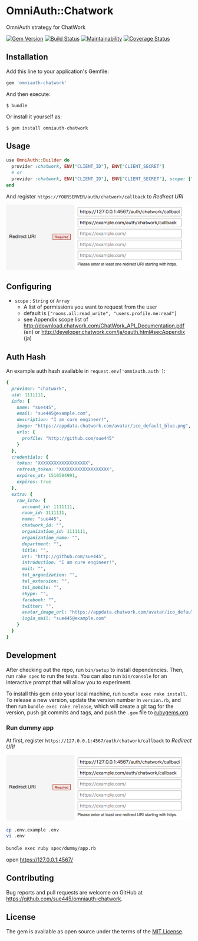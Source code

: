 # OmniAuth::Chatwork

OmniAuth strategy for ChatWork

[![Gem Version](https://badge.fury.io/rb/omniauth-chatwork.svg)](https://badge.fury.io/rb/omniauth-chatwork)
[![Build Status](https://github.com/sue445/omniauth-chatwork/workflows/test/badge.svg?branch=master)](https://github.com/sue445/omniauth-chatwork/actions?query=workflow%3Atest)
[![Maintainability](https://api.codeclimate.com/v1/badges/c28dcf54cef09425c10d/maintainability)](https://codeclimate.com/github/sue445/omniauth-chatwork/maintainability)
[![Coverage Status](https://coveralls.io/repos/github/sue445/omniauth-chatwork/badge.svg)](https://coveralls.io/github/sue445/omniauth-chatwork)

## Installation

Add this line to your application's Gemfile:

```ruby
gem 'omniauth-chatwork'
```

And then execute:

    $ bundle

Or install it yourself as:

    $ gem install omniauth-chatwork

## Usage
```ruby
use OmniAuth::Builder do
  provider :chatwork, ENV["CLIENT_ID"], ENV["CLIENT_SECRET"]
  # or
  provider :chatwork, ENV["CLIENT_ID"], ENV["CLIENT_SECRET"], scope: ["users.all:read", "rooms.all:read_write", "contacts.all:read_write"]
end
```

And register `https://YOURSERVER/auth/chatwork/callback` to *Redirect URI*

![redirect_uri](img/redirect_uri.png)

## Configuring
* `scope` : `String` or `Array`
  * A list of permissions you want to request from the user
  * default is `["rooms.all:read_write", "users.profile.me:read"]`
  * see Appendix scope list of http://download.chatwork.com/ChatWork_API_Documentation.pdf (en) or http://developer.chatwork.com/ja/oauth.html#secAppendix (ja)

## Auth Hash
An example auth hash available in `request.env['omniauth.auth']`:

```ruby
{
  provider: "chatwork",
  uid: 1111111,
  info: {
    name: "sue445",
    email: "sue445@example.com",
    description: "I am cure engineer!",
    image: "https://appdata.chatwork.com/avatar/ico_default_blue.png",
    urls: {
      profile: "http://github.com/sue445"
    }
  },
  credentials: {
    token: "XXXXXXXXXXXXXXXXXXX",
    refresh_token: "XXXXXXXXXXXXXXXXXXX",
    expires_at: 1510504991,
    expires: true
  },
  extra: {
    raw_info: {
      account_id: 1111111,
      room_id: 1111111,
      name: "sue445",
      chatwork_id: "",
      organization_id: 1111111,
      organization_name: "",
      department: "",
      title: "",
      url: "http://github.com/sue445",
      introduction: "I am cure engineer!",
      mail: "",
      tel_organization: "",
      tel_extension: "",
      tel_mobile: "",
      skype: "",
      facebook: "",
      twitter: "",
      avatar_image_url: "https://appdata.chatwork.com/avatar/ico_default_blue.png",
      login_mail: "sue445@example.com"
    }
  }
}
```

## Development

After checking out the repo, run `bin/setup` to install dependencies. Then, run `rake spec` to run the tests. You can also run `bin/console` for an interactive prompt that will allow you to experiment.

To install this gem onto your local machine, run `bundle exec rake install`. To release a new version, update the version number in `version.rb`, and then run `bundle exec rake release`, which will create a git tag for the version, push git commits and tags, and push the `.gem` file to [rubygems.org](https://rubygems.org).

### Run dummy app
At first, register `https://127.0.0.1:4567/auth/chatwork/callback` to *Redirect URI*

![redirect_uri](img/redirect_uri.png)

```bash
cp .env.example .env
vi .env

bundle exec ruby spec/dummy/app.rb
```

open https://127.0.0.1:4567/

## Contributing

Bug reports and pull requests are welcome on GitHub at https://github.com/sue445/omniauth-chatwork.

## License

The gem is available as open source under the terms of the [MIT License](https://opensource.org/licenses/MIT).
